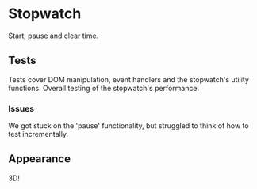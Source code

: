 # Stopwatch

Start, pause and clear time.

## Tests

Tests cover DOM manipulation, event handlers and the stopwatch's utility functions. Overall testing of the stopwatch's performance.

### Issues

We got stuck on the 'pause' functionality, but struggled to think of how to test incrementally.

## Appearance

3D!
